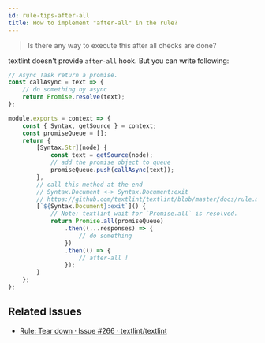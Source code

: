 ```yaml
---
id: rule-tips-after-all
title: How to implement "after-all" in the rule?
---
```


> Is there any way to execute this after all checks are done?

textlint doesn't provide `after-all` hook.
But you can write following:

```js
// Async Task return a promise.
const callAsync = text => {
    // do something by async
    return Promise.resolve(text);
};

module.exports = context => {
    const { Syntax, getSource } = context;
    const promiseQueue = [];
    return {
        [Syntax.Str](node) {
            const text = getSource(node);
            // add the promise object to queue
            promiseQueue.push(callAsync(text));
        },
        // call this method at the end
        // Syntax.Document <-> Syntax.Document:exit
        // https://github.com/textlint/textlint/blob/master/docs/rule.md
        [`${Syntax.Document}:exit`]() {
            // Note: textlint wait for `Promise.all` is resolved.
            return Promise.all(promiseQueue)
                .then((...responses) => {
                    // do something
                })
                .then(() => {
                    // after-all !
                });
        }
    };
};
```

## Related Issues

- [Rule: Tear down · Issue #266 · textlint/textlint](https://github.com/textlint/textlint/issues/266#issuecomment-293192017 "Rule: Tear down · Issue #266 · textlint/textlint")
